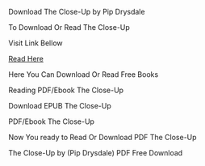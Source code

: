 Download The Close-Up by Pip Drysdale

To Download Or Read The Close-Up

Visit Link Bellow

[Read Here](https://mobionlines.web.app/archivist/207295008-the-close-up)

Here You Can Download Or Read Free Books

Reading PDF/Ebook The Close-Up

Download EPUB The Close-Up

PDF/Ebook The Close-Up

Now You ready to Read Or Download PDF The Close-Up

The Close-Up by (Pip Drysdale) PDF Free Download
